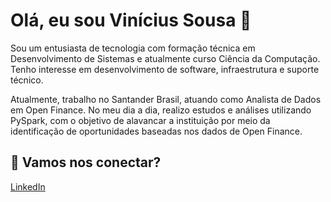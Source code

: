 # Olá, eu sou Vinícius Sousa 👋

Sou um entusiasta de tecnologia com formação técnica em Desenvolvimento de Sistemas e atualmente curso Ciência da Computação. Tenho interesse em desenvolvimento de software, infraestrutura e suporte técnico.

Atualmente, trabalho no Santander Brasil, atuando como Analista de Dados em Open Finance. No meu dia a dia, realizo estudos e análises utilizando PySpark, com o objetivo de alavancar a instituição por meio da identificação de oportunidades baseadas nos dados de Open Finance.

## 📎 Vamos nos conectar?

[LinkedIn](https://www.linkedin.com/in/vin%C3%ADcius-celestino/)